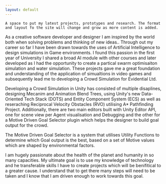 ```yaml
---
layout: default
---
```


`A space to put my latest projects, prototypes and research. The format and layout fo the site will change and grow as more content is added.` 


As a creative software developer and designer I am inspired by the world both when solving problems and thinking of new ideas.. Through out my career so far I have been drawn towards the uses of Artificial Intelligence to design simulations in Game environments. I found this passion in the first year of University I shared a broad AI module with other courses and later developed as I had the opportunity to create a partical swarm optimisaiton simulation and water simulation. These projects gave me a great foundation and understanding of the application of simualtions in video games and subsequently lead me to developing a Crowd Simulation for Evidential Ltd.

Developing a Crowd Simulation in Unity has consisted of multiple disaplines, designing Mecanim and Animation Blend Trees, using Unity's new Data-Oriented Tech Stack (DOTS) and Entity Component System (ECS) as well as reseraching Reciprocal Velocity Obstacles (RVO) utilising A* Pathfinding Project. Additionally, there are two main editors built with Unity Editor API, one for scene view per Agent visualisation and Debugging and the other for a Motive Driven Goal Selector plugin which helps the designer to build goal output for the crowd. 

The Motive Driven Goal Selector is a system that utilises Utility Functions to determine which Goal output is the best, based on a set of Motive values which are shaped by environmental factors.

I am hugely passionate about the health of the planet and humanity in so many capacities. My ultimate goal is to use my knowledge of technology and he transferable skills I have to create projects which will be benifitical to a greater cause. I understand that to get there many steps will need to be taken and I know that I am driven enough to work towards this goal. 

